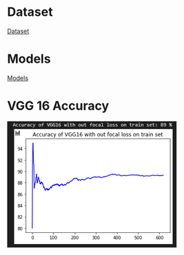 # Dataset

[Dataset](https://drive.google.com/file/d/1eytbwaLQBv12psV8I-aMkIli9N3bf8nO/view)

# Models

[Models](https://drive.google.com/open?id=1fTtUQu0MWMnqV99iSlaMDaQH2O1sOGTy)


# VGG 16 Accuracy

![No focal loss](https://github.com/syedHashimShahab/MSCS18011_COVID19_DLSpring2020/blob/master/images/vgg16_no_focal_loss_accuracy.png)
